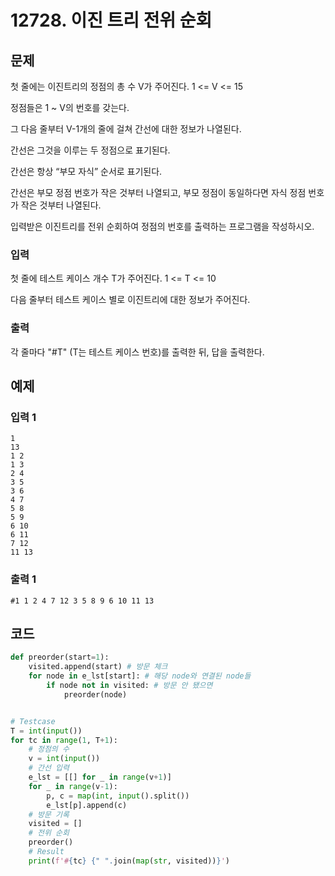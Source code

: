 # 12728. 이진 트리 전위 순회

## 문제

첫 줄에는 이진트리의 정점의 총 수 V가 주어진다. 1 <= V <= 15

정점들은 1 ~ V의 번호를 갖는다.

그 다음 줄부터 V-1개의 줄에 걸쳐 간선에 대한 정보가 나열된다.

간선은 그것을 이루는 두 정점으로 표기된다.

간선은 항상 “부모 자식” 순서로 표기된다.

간선은 부모 정점 번호가 작은 것부터 나열되고, 부모 정점이 동일하다면 자식 정점 번호가 작은 것부터 나열된다. 

입력받은 이진트리를 전위 순회하여 정점의 번호를 출력하는 프로그램을 작성하시오.



### 입력

첫 줄에 테스트 케이스 개수 T가 주어진다. 1 <= T <= 10

다음 줄부터 테스트 케이스 별로 이진트리에 대한 정보가 주어진다.

### 출력

각 줄마다 "#T" (T는 테스트 케이스 번호)를 출력한 뒤, 답을 출력한다.





## 예제

### 입력 1

```
1
13
1 2
1 3
2 4
3 5
3 6
4 7
5 8
5 9
6 10
6 11
7 12
11 13
```

### 출력 1

```
#1 1 2 4 7 12 3 5 8 9 6 10 11 13
```





## 코드

```python
def preorder(start=1):
    visited.append(start) # 방문 체크
    for node in e_lst[start]: # 해당 node와 연결된 node들
        if node not in visited: # 방문 안 됐으면
            preorder(node)


# Testcase
T = int(input())
for tc in range(1, T+1):
    # 정점의 수
    v = int(input())
    # 간선 입력
    e_lst = [[] for _ in range(v+1)]
    for _ in range(v-1):
        p, c = map(int, input().split())
        e_lst[p].append(c)
    # 방문 기록
    visited = []
    # 전위 순회
    preorder()
    # Result
    print(f'#{tc} {" ".join(map(str, visited))}')
```
